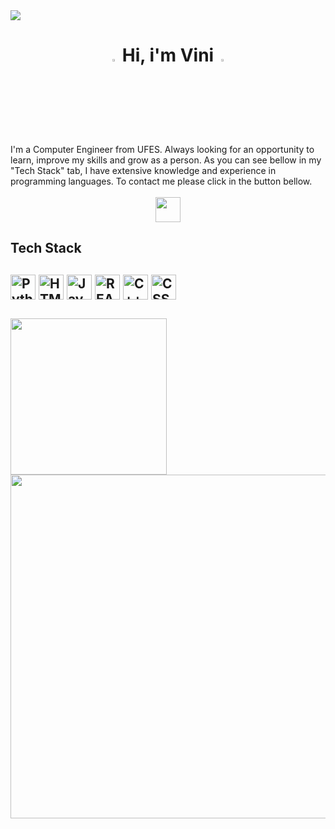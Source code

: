 <img src="https://d2r55xnwy6nx47.cloudfront.net/uploads/2018/08/TidalDisruptions_A_1440x810.gif">
<h1 align= center> <img width="3%" src="https://www.cimctrailer.net/img/yy02.gif"> Hi, i'm Vini <img width="3%" src="https://www.cimctrailer.net/img/yy02.gif"> </h1>
I'm a Computer Engineer from UFES. Always looking for an opportunity to learn, improve my skills and grow as a person. As you can see bellow in my "Tech Stack" tab, I have extensive knowledge and experience in programming languages. To contact me please click in the button bellow.
<br />
<br />

<div align = center>
	<a href="https://www.linkedin.com/in/vin%C3%ADcius-rodrigues-de-cerqueira-5741bb236/" title="CONTACT" target="_blank">
		<img height="40em" src="https://www.edigitalagency.com.au/wp-content/uploads/new-linkedin-logo-white-black-png.png" target="_blank"></a>
</div>


<div>
<h2> Tech Stack <h2/>
<a href="https://www.python.org/">
<img title="Python" height="40em" src="https://cdn4.iconfinder.com/data/icons/scripting-and-programming-languages/512/Python_logo-512.png"/></a>
<a href="https://www.ericom.com/glossary/what-is-html5/">
<img title="HTML5" height="40em" src="https://www.shareicon.net/data/2016/06/05/776003_logo_512x512.png"/></a>
<a href="https://developer.mozilla.org/pt-BR/docs/Web/JavaScript">
<img title="JavaScript" height="40em" src="https://seeklogo.com/images/J/javascript-logo-851B872133-seeklogo.com.png"/></a>
<a href="https://react.dev/">
<img title="REACT" height="40em" src="https://static-00.iconduck.com/assets.00/react-icon-2048x1822-iy7h2x8y.png"/></a>
<a href="https://www.w3schools.com/cpp/cpp_intro.asp">
<img title="C++" height="40em" src="https://www.svgrepo.com/show/305912/cplusplus.svg"/></a>
<a href="https://www.w3schools.com/css/">
<img title="CSS" height="40em" src="https://cdn-icons-png.flaticon.com/512/82/82127.png"/></a>
<br />
<br />
	<a href="https://github.com/rodriguesecerqueira">
	<img width="250em" src="https://github-readme-stats.vercel.app/api/top-langs/?username=rodriguesecerqueira&theme=github_dark_dimmed"/>
	<img width="550em" src="https://github-readme-stats.vercel.app/api?username=rodriguesecerqueira&theme=github_dark_dimmed"/>
</div>	

<!--	

	<br />
	<br />
	<a href="https://github.com/rodriguesecerqueira">
	<img width="250em" src="https://github-readme-stats.vercel.app/api/top-langs/?username=rodriguesecerqueira&theme=blue-green"/>
	<img width="550em" src="https://github-readme-stats.vercel.app/api?username=rodriguesecerqueira&theme=blue-green"/>

<h2 align = center> Contact </h2>

<div align = center>
	<a href="https://discord.gg/E6hT4kYVuJ" target="_blank">
		<img src="https://img.shields.io/badge/Discord-5865F2?style=for-the-badge&logo=discord&logoColor=white" target="_blank"></a>
	<a href = "mailto:vinirodce@gmail.com">
		<img src="https://img.shields.io/badge/Gmail-D14836?style=for-the-badge&logo=gmail&logoColor=white" target="_blank"></a>
	<a href="linkedin.com/in/vinícius-rodrigues-de-cerqueira-5741bb236/" target="_blank">
		<img src="https://img.shields.io/badge/-LinkedIn-%230077B5?style=for-the-badge&logo=linkedin&logoColor=white" target="_blank"></a>
</div>


	<a href="https://discord.gg/E6hT4kYVuJ" target="_blank">
		<img src="https://img.shields.io/badge/Discord-5865F2?style=for-the-badge&logo=discord&logoColor=white" target="_blank"></a>
	<a href = "mailto:vinirodce@gmail.com">
		<img src="https://img.shields.io/badge/Gmail-D14836?style=for-the-badge&logo=gmail&logoColor=white" target="_blank"></a>
	<a href = "https://open.spotify.com/user/21oz4sgmrzmc7zepk52zhizla?si=5aa7a04bb69249e0">
		<img src="https://img.shields.io/badge/Spotify-1ED760?&style=for-the-badge&logo=spotify&logoColor=white" target="_blank"></a>
	<a href="https://www.youtube.com/channel/UCJ5gWo0kiiRjv4gMrnN2pNw" target="_blank">
		<img src="https://img.shields.io/badge/YouTube-FF0000?style=for-the-badge&logo=youtube&logoColor=white" target="_blank"></a>
	<a href="https://picpay.me/vinicius_rc/20.0" target="_blank">
		<img src="https://img.shields.io/badge/picpay-21C25E?style=for-the-badge&logo=picpay&logoColor=white" target="_blank"></a>
	<a href="https://steamcommunity.com/id/leprosinho/" target="_blank">
		<img src="https://img.shields.io/badge/Steam-000000?style=for-the-badge&logo=steam&logoColor=white" target="_blank"></a>	
	<a href="https://www.instagram.com/viniciusxrc/" target="_blank">
		<img src="https://img.shields.io/badge/-Instagram-%23E4405F?style=for-the-badge&logo=instagram&logoColor=white" target="_blank"></a>


https://clipart-library.com/img/918274.jpg
https://static.vecteezy.com/system/resources/previews/000/694/587/non_2x/elegant-technology-banner-background-vector.jpg
> **NAME**:  Vinícius R. 

> **MADE IN**:   Brazil

> **LANGUAGES**:   English,   Brazillian-PT (native),   Spanish,   French (Newbie);

!!!Carrinho que gira!!!
<div align= center>
	<a align = center href="https://static.arcadespot.com/retroemulator.php?system=snes&game=2016/08/top-gear.smc" target="_blank"><img width="65%" src="https://i.pinimg.com/originals/a8/87/1c/a8871c47cd30e3f6f442f17d2a6dfd48.gif"></a>
</div>

https://i.ibb.co/PwjnRmk/Generic-Cybersecurity-Banner.jpg -- BANNER
https://images.squarespace-cdn.com/content/v1/5a620ffecf81e065ed640251/1518039522008-2KZE88T77U6C370THQEV/hexagons.png?format=2500w


https://github.com/anuraghazra/github-readme-stats/tree/master/themes
-->

